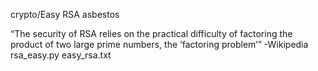 crypto/Easy RSA
asbestos

“The security of RSA relies on the practical difficulty of factoring the product of two large prime numbers, the ‘factoring problem’” -Wikipedia
rsa_easy.py
easy_rsa.txt
